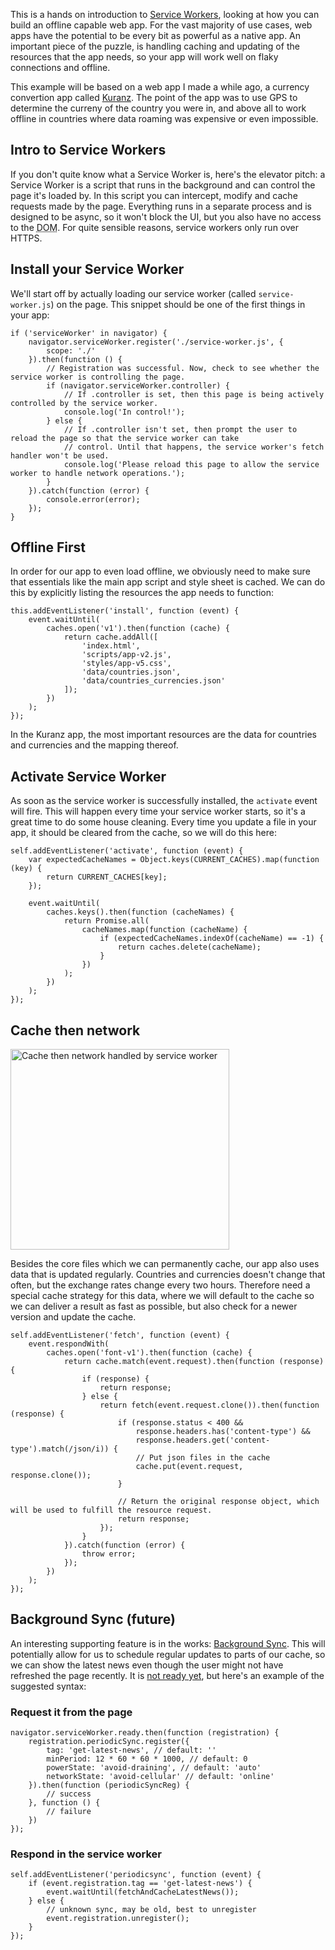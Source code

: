 This is a hands on introduction to [Service Workers](https://developer.mozilla.org/en-US/docs/Web/API/Service_Worker_API), looking at how you can build an offline capable web app. For the vast majority of use cases, web apps have the potential to be every bit as powerful as a native app. An important piece of the puzzle, is handling caching and updating of the resources that the app needs, so your app will work well on flaky connections and offline.

This example will be based on a web app I made a while ago, a currency convertion app called [Kuranz](https://app.kuranz.com/). The point of the app was to use GPS to determine the curreny of the country you were in, and above all to work offline in countries where data roaming was expensive or even impossible.

<!-- more-->

## Intro to Service Workers

If you don't quite know what a Service Worker is, here's the elevator pitch: a Service Worker is a script that runs in the background and can control the page it's loaded by. In this script you can intercept, modify and cache requests made by the page. Everything runs in a separate process and is designed to be async, so it won't block the UI, but you also have no access to the <abbr title="Document Object Model">DOM</abbr>. For quite sensible reasons, service workers only run over HTTPS.

## Install your Service Worker

We'll start off by actually loading our service worker (called `service-worker.js`) on the page. This snippet should be one of the first things in your app:

    if ('serviceWorker' in navigator) {
        navigator.serviceWorker.register('./service-worker.js', {
            scope: './'
        }).then(function () {
            // Registration was successful. Now, check to see whether the service worker is controlling the page.
            if (navigator.serviceWorker.controller) {
                // If .controller is set, then this page is being actively controlled by the service worker.
                console.log('In control!');
            } else {
                // If .controller isn't set, then prompt the user to reload the page so that the service worker can take
                // control. Until that happens, the service worker's fetch handler won't be used.
                console.log('Please reload this page to allow the service worker to handle network operations.');
            }
        }).catch(function (error) {
            console.error(error);
        });
    }

## Offline First

In order for our app to even load offline, we obviously need to make sure that essentials like the main app script and style sheet is cached. We can do this by explicitly listing the resources the app needs to function:

    this.addEventListener('install', function (event) {
        event.waitUntil(
            caches.open('v1').then(function (cache) {
                return cache.addAll([
                    'index.html',
                    'scripts/app-v2.js',
                    'styles/app-v5.css',
                    'data/countries.json',
                    'data/countries_currencies.json'
                ]);
            })
        );
    });

In the Kuranz app, the most important resources are the data for countries and currencies and the mapping thereof.

## Activate Service Worker

As soon as the service worker is successfully installed, the `activate` event will fire. This will happen every time your service worker starts, so it's a great time to do some house cleaning. Every time you update a file in your app, it should be cleared from the cache, so we will do this here:
    
    self.addEventListener('activate', function (event) {
        var expectedCacheNames = Object.keys(CURRENT_CACHES).map(function (key) {
            return CURRENT_CACHES[key];
        });

        event.waitUntil(
            caches.keys().then(function (cacheNames) {
                return Promise.all(
                    cacheNames.map(function (cacheName) {
                        if (expectedCacheNames.indexOf(cacheName) == -1) {
                            return caches.delete(cacheName);
                        }
                    })
                );
            })
        );
    });

## Cache then network

<img class="floatright" alt="Cache then network handled by service worker" src="/images/blog/making-an-offline-webapp-with-service-workers/cache-then-network.png" srcset="/images/blog/making-an-offline-webapp-with-service-workers/cache-then-network-2x.png 2x" width="350" height="321">

Besides the core files which we can permanently cache, our app also uses data that is updated regularly. Countries and currencies doesn't change that often, but the exchange rates change every two hours. Therefore need a special cache strategy for this data, where we will default to the cache so we can deliver a result as fast as possible, but also check for a newer version and update the cache.

    
    self.addEventListener('fetch', function (event) {
        event.respondWith(
            caches.open('font-v1').then(function (cache) {
                return cache.match(event.request).then(function (response) {
                    if (response) {
                        return response;
                    } else {
                        return fetch(event.request.clone()).then(function (response) {
                            if (response.status < 400 &&
                                response.headers.has('content-type') &&
                                response.headers.get('content-type').match(/json/i)) {
                                // Put json files in the cache
                                cache.put(event.request, response.clone());
                            }

                            // Return the original response object, which will be used to fulfill the resource request.
                            return response;
                        });
                    }
                }).catch(function (error) {
                    throw error;
                });
            })
        );
    });

## Background Sync (future)

An interesting supporting feature is in the works: [Background Sync](https://github.com/slightlyoff/BackgroundSync). This will potentially allow for us to schedule regular updates to parts of our cache, so we can show the latest news even though the user might not have refreshed the page recently. It is [not ready yet](https://jakearchibald.github.io/isserviceworkerready/#background-sync), but here's an example of the suggested syntax:

### Request it from the page

    navigator.serviceWorker.ready.then(function (registration) {
        registration.periodicSync.register({
            tag: 'get-latest-news', // default: ''
            minPeriod: 12 * 60 * 60 * 1000, // default: 0
            powerState: 'avoid-draining', // default: 'auto'
            networkState: 'avoid-cellular' // default: 'online'
        }).then(function (periodicSyncReg) {
            // success
        }, function () {
            // failure
        })
    });

### Respond in the service worker

    self.addEventListener('periodicsync', function (event) {
        if (event.registration.tag == 'get-latest-news') {
            event.waitUntil(fetchAndCacheLatestNews());
        } else {
            // unknown sync, may be old, best to unregister
            event.registration.unregister();
        }
    });